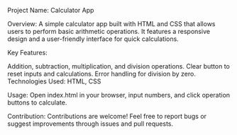 Project Name: Calculator App

Overview: A simple calculator app built with HTML and CSS that allows users to perform basic arithmetic operations. It features a responsive design and a user-friendly interface for quick calculations.

Key Features:

Addition, subtraction, multiplication, and division operations.
Clear button to reset inputs and calculations.
Error handling for division by zero.
Technologies Used: HTML, CSS

Usage: Open index.html in your browser, input numbers, and click operation buttons to calculate.

Contribution: Contributions are welcome! Feel free to report bugs or suggest improvements through issues and pull requests.

